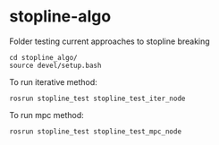 # stopline-algo

Folder testing current approaches to stopline breaking

```
cd stopline_algo/
source devel/setup.bash
```

To run iterative method:

```
rosrun stopline_test stopline_test_iter_node
``` 

To run mpc method:

```
rosrun stopline_test stopline_test_mpc_node
```
